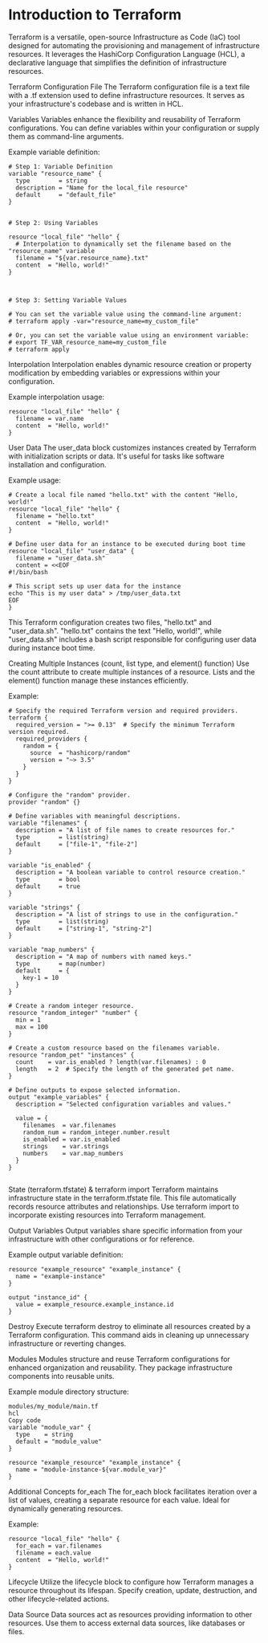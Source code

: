 # Introduction to Terraform
Terraform is a versatile, open-source Infrastructure as Code (IaC) tool designed for automating the provisioning and management of infrastructure resources. It leverages the HashiCorp Configuration Language (HCL), a declarative language that simplifies the definition of infrastructure resources.

Terraform Configuration File
The Terraform configuration file is a text file with a .tf extension used to define infrastructure resources. It serves as your infrastructure's codebase and is written in HCL.

Variables
Variables enhance the flexibility and reusability of Terraform configurations. You can define variables within your configuration or supply them as command-line arguments.

Example variable definition:

```
# Step 1: Variable Definition
variable "resource_name" {
  type        = string
  description = "Name for the local_file resource"
  default     = "default_file"
}


# Step 2: Using Variables

resource "local_file" "hello" {
  # Interpolation to dynamically set the filename based on the "resource_name" variable
  filename = "${var.resource_name}.txt"
  content  = "Hello, world!"
}



# Step 3: Setting Variable Values

# You can set the variable value using the command-line argument:
# terraform apply -var="resource_name=my_custom_file"

# Or, you can set the variable value using an environment variable:
# export TF_VAR_resource_name=my_custom_file
# terraform apply
```


Interpolation
Interpolation enables dynamic resource creation or property modification by embedding variables or expressions within your configuration.

Example interpolation usage:

```
resource "local_file" "hello" {
  filename = var.name
  content  = "Hello, world!"
}
```
User Data
The user_data block customizes instances created by Terraform with initialization scripts or data. It's useful for tasks like software installation and configuration.

Example usage:

```
# Create a local file named "hello.txt" with the content "Hello, world!"
resource "local_file" "hello" {
  filename = "hello.txt"
  content  = "Hello, world!"
}

# Define user data for an instance to be executed during boot time
resource "local_file" "user_data" {
  filename = "user_data.sh"
  content = <<EOF
#!/bin/bash

# This script sets up user data for the instance
echo "This is my user data" > /tmp/user_data.txt
EOF
}

```

This Terraform configuration creates two files, "hello.txt" and "user_data.sh". "hello.txt" contains the text "Hello, world!", while "user_data.sh" includes a bash script responsible for configuring user data during instance boot time.

Creating Multiple Instances (count, list type, and element() function)
Use the count attribute to create multiple instances of a resource. Lists and the element() function manage these instances efficiently.

Example:

```
# Specify the required Terraform version and required providers.
terraform {
  required_version = ">= 0.13"  # Specify the minimum Terraform version required.
  required_providers {
    random = {
      source  = "hashicorp/random"
      version = "~> 3.5"
    }
  }
}

# Configure the "random" provider.
provider "random" {}

# Define variables with meaningful descriptions.
variable "filenames" {
  description = "A list of file names to create resources for."
  type        = list(string)
  default     = ["file-1", "file-2"]
}

variable "is_enabled" {
  description = "A boolean variable to control resource creation."
  type        = bool
  default     = true
}

variable "strings" {
  description = "A list of strings to use in the configuration."
  type        = list(string)
  default     = ["string-1", "string-2"]
}

variable "map_numbers" {
  description = "A map of numbers with named keys."
  type        = map(number)
  default     = {
    key-1 = 10
  }
}

# Create a random integer resource.
resource "random_integer" "number" {
  min = 1
  max = 100
}

# Create a custom resource based on the filenames variable.
resource "random_pet" "instances" {
  count    = var.is_enabled ? length(var.filenames) : 0
  length   = 2  # Specify the length of the generated pet name.
}

# Define outputs to expose selected information.
output "example_variables" {
  description = "Selected configuration variables and values."

  value = {
    filenames  = var.filenames
    random_num = random_integer.number.result
    is_enabled = var.is_enabled
    strings    = var.strings
    numbers    = var.map_numbers
  }
}


```
State (terraform.tfstate) & terraform import
Terraform maintains infrastructure state in the terraform.tfstate file. This file automatically records resource attributes and relationships. Use terraform import to incorporate existing resources into Terraform management.

Output Variables
Output variables share specific information from your infrastructure with other configurations or for reference.

Example output variable definition:
```
resource "example_resource" "example_instance" {
  name = "example-instance"
}

output "instance_id" {
  value = example_resource.example_instance.id
}
```
Destroy
Execute terraform destroy to eliminate all resources created by a Terraform configuration. This command aids in cleaning up unnecessary infrastructure or reverting changes.

Modules
Modules structure and reuse Terraform configurations for enhanced organization and reusability. They package infrastructure components into reusable units.

Example module directory structure:

```
modules/my_module/main.tf
hcl
Copy code
variable "module_var" {
  type    = string
  default = "module_value"
}

resource "example_resource" "example_instance" {
  name = "module-instance-${var.module_var}"
}
```
Additional Concepts
for_each
The for_each block facilitates iteration over a list of values, creating a separate resource for each value. Ideal for dynamically generating resources.

Example:

```
resource "local_file" "hello" {
  for_each = var.filenames
  filename = each.value
  content  = "Hello, world!"
}
```
Lifecycle
Utilize the lifecycle block to configure how Terraform manages a resource throughout its lifespan. Specify creation, update, destruction, and other lifecycle-related actions.

Data Source
Data sources act as resources providing information to other resources. Use them to access external data sources, like databases or files.
